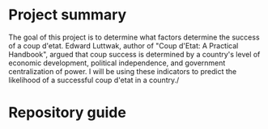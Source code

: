 # Project summary

The goal of this project is to determine what factors determine the 
success of a coup d'etat. Edward Luttwak, author of "Coup d'Etat: A Practical Handbook",
argued that coup success is determined by a country's level of economic development, political 
independence, and government centralization of power. I will be using these indicators to predict the 
likelihood of a successful coup d'etat in a country./

# Repository guide


